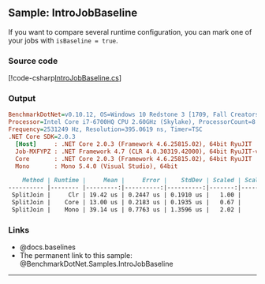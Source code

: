 ﻿---
uid: BenchmarkDotNet.Samples.IntroJobBaseline
---

## Sample: IntroJobBaseline

If you want to compare several runtime configuration,
  you can mark one of your jobs with `isBaseline = true`.

### Source code

[!code-csharp[IntroJobBaseline.cs](../../../samples/BenchmarkDotNet.Samples/IntroJobBaseline.cs)]

### Output

```ini
BenchmarkDotNet=v0.10.12, OS=Windows 10 Redstone 3 [1709, Fall Creators Update] (10.0.16299.192)
Processor=Intel Core i7-6700HQ CPU 2.60GHz (Skylake), ProcessorCount=8
Frequency=2531249 Hz, Resolution=395.0619 ns, Timer=TSC
.NET Core SDK=2.0.3
  [Host]     : .NET Core 2.0.3 (Framework 4.6.25815.02), 64bit RyuJIT
  Job-MXFYPZ : .NET Framework 4.7 (CLR 4.0.30319.42000), 64bit RyuJIT-v4.7.2600.0
  Core       : .NET Core 2.0.3 (Framework 4.6.25815.02), 64bit RyuJIT
  Mono       : Mono 5.4.0 (Visual Studio), 64bit 
```

```markdown
    Method | Runtime |     Mean |     Error |    StdDev | Scaled | ScaledSD |
---------- |-------- |---------:|----------:|----------:|-------:|---------:|
 SplitJoin |     Clr | 19.42 us | 0.2447 us | 0.1910 us |   1.00 |     0.00 |
 SplitJoin |    Core | 13.00 us | 0.2183 us | 0.1935 us |   0.67 |     0.01 |
 SplitJoin |    Mono | 39.14 us | 0.7763 us | 1.3596 us |   2.02 |     0.07 |
```

### Links

* @docs.baselines
* The permanent link to this sample: @BenchmarkDotNet.Samples.IntroJobBaseline

---